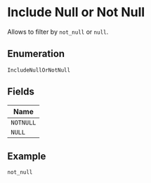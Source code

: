 
# Include Null or Not Null

Allows to filter by `not_null` or `null`.

## Enumeration

`IncludeNullOrNotNull`

## Fields

| Name |
|  --- |
| `NOTNULL` |
| `NULL` |

## Example

```
not_null
```


